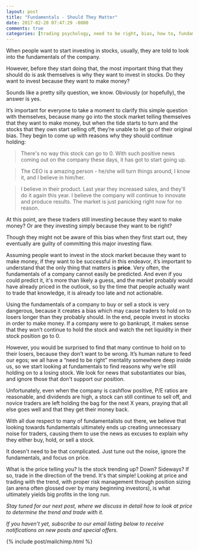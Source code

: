 ```yaml
---
layout: post
title: "Fundamentals - Should They Matter"
date: 2017-02-28 07:47:29 -0800
comments: true
categories: [trading psychology, need to be right, bias, how to, fundamentals]
---
```


When people want to start investing in stocks, usually, they are told to look into the fundamentals of the company.

However, before they start doing that, the most important thing that they should do is ask themselves is why they want to invest in stocks. Do they want to invest because they want to make money?

Sounds like a pretty silly question, we know. Obviously (or hopefully), the answer is yes.

It’s important for everyone to take a moment to clarify this simple question with themselves, because many go into the stock market telling themselves that they want to make money, but when the tide starts to turn and the stocks that they own start selling off, they’re unable to let go of their original bias. They begin to come up with reasons why they should continue holding:

> There's no way this stock can go to 0. With such positive news coming out on the company these days, it has got to start going up.

> The CEO is a amazing person - he/she will turn things around, I know it, and I believe in him/her.

> I believe in their product. Last year they increased sales, and they'll do it again this year. I believe the company will continue to innovate and produce results. The market is just panicking right now for no reason.

At this point, are these traders still investing because they want to make money? Or are they investing simply because they want to be right?

Though they might not be aware of this bias when they first start out, they eventually are guilty of committing this major investing flaw.

Assuming people want to invest in the stock market because they want to make money, if they want to be successful in this endeavor, it’s important to understand that the only thing that matters is **price**. Very often, the fundamentals of a company cannot easily be predicted. And even if you could predict it, it's more than likely a guess, and the market probably would have already priced in the outlook, so by the time that people actually want to trade that knowledge, it is already too late and not actionable.

Using the fundamentals of a company to buy or sell a stock is very dangerous, because it creates a bias which may cause traders to hold on to losers longer than they probably should. In the end, people invest in stocks in order to make money. If a company were to go bankrupt, it makes sense that they won’t continue to hold the stock and watch the net liquidity in their stock position go to 0.

However, you would be surprised to find that many continue to hold on to their losers, because they don’t want to be wrong. It’s human nature to feed our egos; we all have a “need to be right” mentality somewhere deep inside us, so we start looking at fundamentals to find reasons why we’re still holding on to a losing stock. We look for news that substantiates our bias, and ignore those that don't support our position.

Unfortunately, even when the company is cashflow positive, P/E ratios are reasonable, and dividends are high, a stock can still continue to sell off, and novice traders are left holding the bag for the next X years, praying that all else goes well and that they get their money back.

With all due respect to many of fundamentalists out there, we believe that looking towards fundamentals ultimately ends up creating unnecessary noise for traders, causing them to use the news as excuses to explain why they either buy, hold, or sell a stock.

It doesn't need to be that complicated. Just tune out the noise, ignore the fundamentals, and focus on price.

What is the price telling you? Is the stock trending up? Down? Sideways? If so, trade in the direction of the trend. It's that simple! Looking at price and trading with the trend, with proper risk management through position sizing (an arena often glossed over by many beginning investors), is what ultimately yields big profits in the long run.

*Stay tuned for our next post, where we discuss in detail how to look at price to determine the trend and trade with it.*

*If you haven't yet, subscribe to our email listing below to receive notifications on new posts and special offers.*

{% include post/mailchimp.html %}
